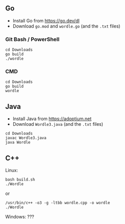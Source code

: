 ## Go

- Install Go from https://go.dev/dl
- Download `go.mod` and `wordle.go` (and the `.txt` files)

### Git Bash / PowerShell

```
cd Downloads
go build
./wordle
```

### CMD

```
cd Downloads
go build
wordle
```

## Java

- Install Java from https://adoptium.net
- Download `Wordle3.java` (and the `.txt` files)

```
cd Downloads
javac Wordle3.java
java Wordle
```

## C++
Linux:
```
bash build.sh    
./Wordle
```
or

```
/usr/bin/c++ -o3 -g -ltbb wordle.cpp -o wordle   
./Wordle
```
Windows: ???
